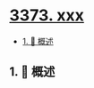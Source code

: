 # [3373. xxx](https://github.com/Tdahuyou/TNotes.leetcode/tree/main/notes/3373.%20xxx)

<!-- region:toc -->

- [1. 📝 概述](#1--概述)

<!-- endregion:toc -->

## 1. 📝 概述
